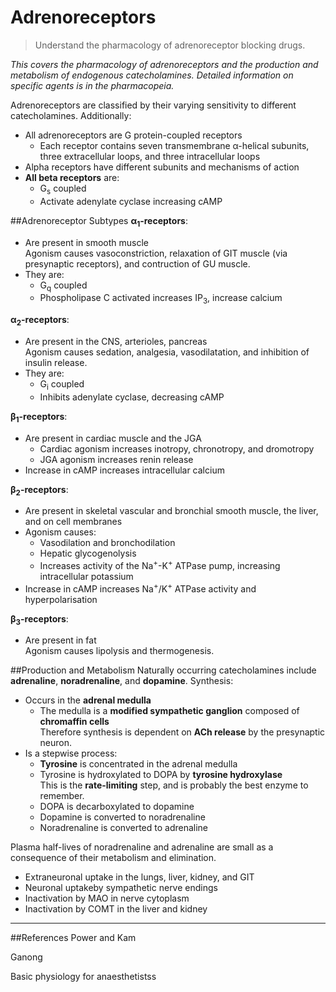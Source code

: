 # Adrenoreceptors
> Understand the pharmacology of adrenoreceptor blocking drugs.

*This covers the pharmacology of adrenoreceptors and the production and metabolism of endogenous catecholamines. Detailed information on specific agents is in the pharmacopeia.*

Adrenoreceptors are classified by their varying sensitivity to different catecholamines. Additionally:
* All adrenoreceptors are G protein-coupled receptors
  * Each receptor contains seven transmembrane α-helical subunits, three extracellular loops, and three intracellular loops
* Alpha receptors have different subunits and mechanisms of action
* **All beta receptors** are:
  * G<sub>s</sub> coupled
  * Activate adenylate cyclase increasing cAMP


##Adrenoreceptor Subtypes
**α<sub>1</sub>-receptors**:
  * Are present in smooth muscle  
  Agonism causes vasoconstriction, relaxation of GIT muscle (via presynaptic receptors), and contruction of GU muscle.
  * They are:
    * G<sub>q</sub> coupled
    * Phospholipase C activated increases IP<sub>3</sub>, increase calcium

**α<sub>2</sub>-receptors**:
  * Are present in the CNS, arterioles, pancreas  
  Agonism causes sedation, analgesia, vasodilatation, and inhibition of insulin release.
  * They are:
    * G<sub>i</sub> coupled
    * Inhibits adenylate cyclase, decreasing cAMP

**β<sub>1</sub>-receptors**:
  * Are present in cardiac muscle and the JGA
    * Cardiac agonism increases inotropy, chronotropy, and dromotropy
    * JGA agonism increases renin release
  * Increase in cAMP increases intracellular calcium

**β<sub>2</sub>-receptors**:
  * Are present in skeletal vascular and bronchial smooth muscle, the liver, and on cell membranes  
  * Agonism causes:
    * Vasodilation and bronchodilation
    * Hepatic glycogenolysis
    * Increases activity of the Na<sup>+</sup>-K<sup>+</sup> ATPase pump, increasing intracellular potassium
  * Increase in cAMP increases Na<sup>+</sup>/K<sup>+</sup> ATPase activity and hyperpolarisation

**β<sub>3</sub>-receptors**:
  * Are present in fat  
  Agonism causes lipolysis and thermogenesis.


##Production and Metabolism
Naturally occurring catecholamines include **adrenaline**, **noradrenaline**, and **dopamine**. Synthesis:
* Occurs in the **adrenal medulla**
  * The medulla is a **modified sympathetic ganglion** composed of **chromaffin cells**  
 Therefore synthesis is dependent on **ACh release** by the presynaptic neuron.
* Is a stepwise process:
  * **Tyrosine** is concentrated in the adrenal medulla
  * Tyrosine is hydroxylated to DOPA by **tyrosine hydroxylase**  
  This is the **rate-limiting** step, and is probably the best enzyme to remember.
  * DOPA is decarboxylated to dopamine
  * Dopamine is converted to noradrenaline
  * Noradrenaline is converted to adrenaline

Plasma half-lives of noradrenaline and adrenaline are small as a consequence of their metabolism and elimination.

* Extraneuronal uptake in the lungs, liver, kidney, and GIT
* Neuronal uptakeby sympathetic nerve endings
* Inactivation by MAO in nerve cytoplasm
* Inactivation by COMT in the liver and kidney

---
##References
Power and Kam

Ganong

Basic physiology for anaesthetistss